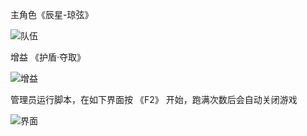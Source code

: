 主角色《辰星-琼弦》

![队伍](./media/Snipaste_2025-02-11_19-57-51.png)

增益 《护盾·夺取》

![增益](./media/Snipaste_2025-02-11_19-59-13.png)

管理员运行脚本，在如下界面按 《F2》 开始，跑满次数后会自动关闭游戏

![界面](./media/Snipaste_2025-02-11_19-57-13.png)
